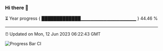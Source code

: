 ### Hi there 👋

⏳ Year progress { █████████████▁▁▁▁▁▁▁▁▁▁▁▁▁▁▁▁▁ } 44.46 %

---

⏰ Updated on Mon, 12 Jun 2023 06:22:43 GMT

![Progress Bar CI](https://github.com/ZhaoGui/ZhaoGui/workflows/Progress%20Bar%20CI/badge.svg)

